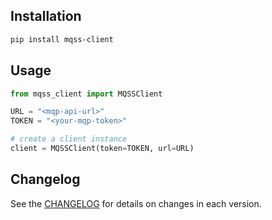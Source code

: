 ## Installation

```bash
pip install mqss-client
```

## Usage

```python
from mqss_client import MQSSClient

URL = "<mqp-api-url>"
TOKEN = "<your-mqp-token>"

# create a client instance
client = MQSSClient(token=TOKEN, url=URL)
```

## Changelog

See the [CHANGELOG](CHANGELOG.md) for details on changes in each version.
